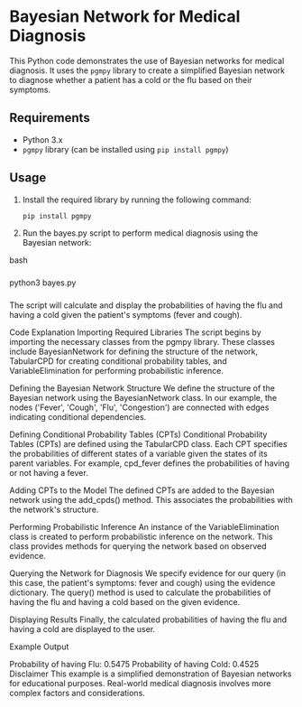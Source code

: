 # Bayesian Network for Medical Diagnosis

This Python code demonstrates the use of Bayesian networks for medical diagnosis. It uses the `pgmpy` library to create a simplified Bayesian network to diagnose whether a patient has a cold or the flu based on their symptoms.

## Requirements

- Python 3.x
- `pgmpy` library (can be installed using `pip install pgmpy`)

## Usage

1. Install the required library by running the following command:

   ```bash
   pip install pgmpy
   ```

2. Run the bayes.py script to perform medical diagnosis using the Bayesian network:

bash

###

python3 bayes.py

###

The script will calculate and display the probabilities of having the flu and having a cold given the patient's symptoms (fever and cough).

Code Explanation
Importing Required Libraries
The script begins by importing the necessary classes from the pgmpy library. These classes include BayesianNetwork for defining the structure of the network, TabularCPD for creating conditional probability tables, and VariableElimination for performing probabilistic inference.

Defining the Bayesian Network Structure
We define the structure of the Bayesian network using the BayesianNetwork class. In our example, the nodes ('Fever', 'Cough', 'Flu', 'Congestion') are connected with edges indicating conditional dependencies.

Defining Conditional Probability Tables (CPTs)
Conditional Probability Tables (CPTs) are defined using the TabularCPD class. Each CPT specifies the probabilities of different states of a variable given the states of its parent variables. For example, cpd_fever defines the probabilities of having or not having a fever.

Adding CPTs to the Model
The defined CPTs are added to the Bayesian network using the add_cpds() method. This associates the probabilities with the network's structure.

Performing Probabilistic Inference
An instance of the VariableElimination class is created to perform probabilistic inference on the network. This class provides methods for querying the network based on observed evidence.

Querying the Network for Diagnosis
We specify evidence for our query (in this case, the patient's symptoms: fever and cough) using the evidence dictionary. The query() method is used to calculate the probabilities of having the flu and having a cold based on the given evidence.

Displaying Results
Finally, the calculated probabilities of having the flu and having a cold are displayed to the user.

Example Output

Probability of having Flu: 0.5475
Probability of having Cold: 0.4525
Disclaimer
This example is a simplified demonstration of Bayesian networks for educational purposes. Real-world medical diagnosis involves more complex factors and considerations.

